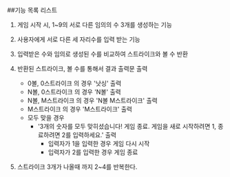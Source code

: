 ##기능 목록 리스트

1. 게임 시작 시, 1~9의 서로 다른 임의의 수 3개를 생성하는 기능

2. 사용자에게 서로 다른 세 자리수를 입력 받는 기능

3. 입력받은 수와 임의로 생성된 수를 비교하여 스트라이크와 볼 수 반환

4. 반환된 스트라이크, 볼 수를 통해서 결과 출력문 출력

   - 0볼, 0스트라이크 의 경우 '낫싱' 출력
   - N볼, 0스트라이크 의 경우 'N볼' 출력
   - N볼, M스트라이크 의 경우 'N볼 M스트라이크' 출력
   - M스트라이크 의 경우 'M스트라이크' 출력
   - 모두 맞을 경우
     - '3개의 숫자를 모두 맞히셨습니다! 게임 종료. 게임을 새로 시작하려면 1, 종료하려면 2를 입력하세요.' 출력
       - 입력자가 1을 입력한 경우 게임 다시 시작
       - 입력자가 2를 입력한 경우 게임 종료

5. 스트라이크 3개가 나올때 까지 2~4를 반복한다.
